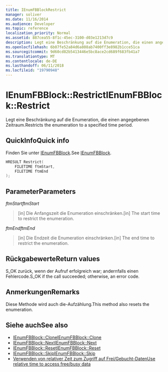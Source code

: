 ```yaml
---
title: IEnumFBBlockRestrict
manager: soliver
ms.date: 11/16/2014
ms.audience: Developer
ms.topic: reference
localization_priority: Normal
ms.assetid: 887cea55-8f1c-45ec-3100-d03e1213d7c9
description: Legt eine Beschränkung auf die Enumeration, die einen angegebenen Zeitraum.
ms.openlocfilehash: 6b07fe52a84d6a808ab7400ff3e8982b1cce51ca
ms.sourcegitcommit: 9d60cd82b5413446e5bc8ace2cd689f683fb41a7
ms.translationtype: MT
ms.contentlocale: de-DE
ms.lasthandoff: 06/11/2018
ms.locfileid: "19790948"
---
```

# <a name="ienumfbblockrestrict"></a><span data-ttu-id="2796f-103">IEnumFBBlock::Restrict</span><span class="sxs-lookup"><span data-stu-id="2796f-103">IEnumFBBlock::Restrict</span></span>

<span data-ttu-id="2796f-104">Legt eine Beschränkung auf die Enumeration, die einen angegebenen Zeitraum.</span><span class="sxs-lookup"><span data-stu-id="2796f-104">Restricts the enumeration to a specified time period.</span></span>
  
## <a name="quick-info"></a><span data-ttu-id="2796f-105">QuickInfo</span><span class="sxs-lookup"><span data-stu-id="2796f-105">Quick info</span></span>

<span data-ttu-id="2796f-106">Finden Sie unter [IEnumFBBlock](ienumfbblock.md).</span><span class="sxs-lookup"><span data-stu-id="2796f-106">See [IEnumFBBlock](ienumfbblock.md).</span></span>
  
```cpp
HRESULT Restrict(  
    FILETIME ftmStart, 
    FILETIME ftmEnd 
);

```

## <a name="parameters"></a><span data-ttu-id="2796f-107">Parameter</span><span class="sxs-lookup"><span data-stu-id="2796f-107">Parameters</span></span>

<span data-ttu-id="2796f-108">_ftmStart_</span><span class="sxs-lookup"><span data-stu-id="2796f-108">_ftmStart_</span></span>
  
>  <span data-ttu-id="2796f-109">[in] Die Anfangszeit die Enumeration einschränken.</span><span class="sxs-lookup"><span data-stu-id="2796f-109">[in] The start time to restrict the enumeration.</span></span> 
    
<span data-ttu-id="2796f-110">_ftmEnd_</span><span class="sxs-lookup"><span data-stu-id="2796f-110">_ftmEnd_</span></span>
  
> <span data-ttu-id="2796f-111">[in] Die Endzeit die Enumeration einschränken.</span><span class="sxs-lookup"><span data-stu-id="2796f-111">[in] The end time to restrict the enumeration.</span></span>
    
## <a name="return-values"></a><span data-ttu-id="2796f-112">Rückgabewerte</span><span class="sxs-lookup"><span data-stu-id="2796f-112">Return values</span></span>

<span data-ttu-id="2796f-113">S_OK zurück, wenn der Aufruf erfolgreich war; andernfalls einen Fehlercode.</span><span class="sxs-lookup"><span data-stu-id="2796f-113">S_OK if the call succeeded; otherwise, an error code.</span></span>
  
## <a name="remarks"></a><span data-ttu-id="2796f-114">Anmerkungen</span><span class="sxs-lookup"><span data-stu-id="2796f-114">Remarks</span></span>

<span data-ttu-id="2796f-115">Diese Methode wird auch die-Aufzählung.</span><span class="sxs-lookup"><span data-stu-id="2796f-115">This method also resets the enumeration.</span></span>
  
## <a name="see-also"></a><span data-ttu-id="2796f-116">Siehe auch</span><span class="sxs-lookup"><span data-stu-id="2796f-116">See also</span></span>

- [<span data-ttu-id="2796f-117">IEnumFBBlock::Clone</span><span class="sxs-lookup"><span data-stu-id="2796f-117">IEnumFBBlock::Clone</span></span>](ienumfbblock-clone.md)  
- [<span data-ttu-id="2796f-118">IEnumFBBlock::Next</span><span class="sxs-lookup"><span data-stu-id="2796f-118">IEnumFBBlock::Next</span></span>](ienumfbblock-next.md)  
- [<span data-ttu-id="2796f-119">IEnumFBBlock::Reset</span><span class="sxs-lookup"><span data-stu-id="2796f-119">IEnumFBBlock::Reset</span></span>](ienumfbblock-reset.md)  
- [<span data-ttu-id="2796f-120">IEnumFBBlock::Skip</span><span class="sxs-lookup"><span data-stu-id="2796f-120">IEnumFBBlock::Skip</span></span>](ienumfbblock-skip.md)  
- [<span data-ttu-id="2796f-121">Verwenden von relativer Zeit zum Zugriff auf Frei/Gebucht-Daten</span><span class="sxs-lookup"><span data-stu-id="2796f-121">Use relative time to access free/busy data</span></span>](how-to-use-relative-time-to-access-free-busy-data.md)

